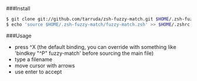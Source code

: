 ###Install

```zsh
$ git clone git://github.com/tarruda/zsh-fuzzy-match.git $HOME/.zsh-fuzzy-match
$ echo 'source $HOME/.zsh-fuzzy-match/fuzzy-match.zsh' >> $HOME/.zshrc
```

###Usage

- press ^X (the default binding, you can override with something like 'bindkey "^P" fuzzy-match' before sourcing the main file)
- type a filename
- move cursor with arrows
- use enter to accept
